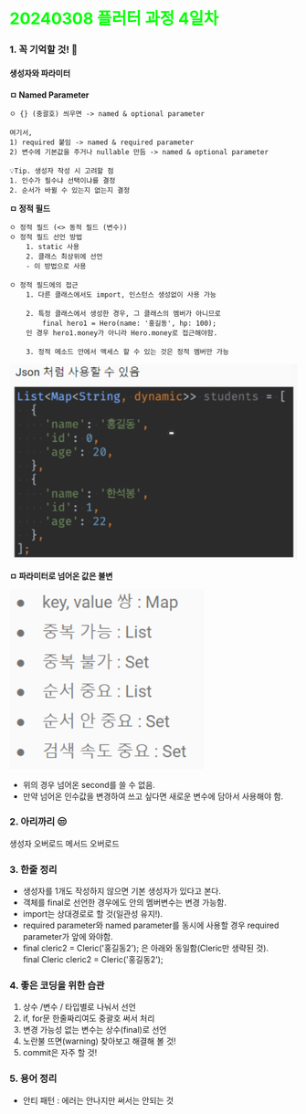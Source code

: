 # <span style="color:lime">20240308 플러터 과정 4일차</span>   

### 1. 꼭 기억할 것! 🏅
#### 생성자와 파라미터
**ㅁ Named Parameter**

    ㅇ {} (중괄호) 씌우면 -> named & optional parameter

    여기서,  
    1) required 붙임 -> named & required parameter 
    2) 변수에 기본값을 주거나 nullable 만듬 -> named & optional parameter

    💡Tip. 생성자 작성 시 고려할 점
    1. 인수가 필수냐 선택이냐를 결정
    2. 순서가 바뀔 수 있는지 없는지 결정

     
**ㅁ 정적 필드**

    ㅇ 정적 필드 (<> 동적 필드 (변수))
    ㅇ 정적 필드 선언 방법
        1. static 사용
        2. 클래스 최상위에 선언
        - 이 방법으로 사용

    ㅇ 정적 필드에의 접근
        1. 다른 클래스에서도 import, 인스턴스 생성없이 사용 가능

        2. 특정 클래스에서 생성한 경우, 그 클래스의 멤버가 아니므로 
            final hero1 = Hero(name: '홍길동', hp: 100); 
        인 경우 hero1.money가 아니라 Hero.money로 접근해야함.

        3. 정적 메소드 안에서 액세스 할 수 있는 것은 정적 멤버만 가능
![alt text](image.png)

**ㅁ 파라미터로 넘어온 값은 불변**


![alt text](image-1.png)

* 위의 경우 넘어온 second를 쓸 수 없음.
* 만약 넘어온 인수값을 변경하여 쓰고 싶다면 새로운 변수에 담아서 사용해야 함.

### 2. 아리까리 😒
생성자 오버로드
메서드 오버로드

### 3. 한줄 정리
- 생성자를 1개도 작성하지 않으면 기본 생성자가 있다고 본다.
- 객체를 final로 선언한 경우에도 안의 멤버변수는 변경 가능함.
- import는 상대경로로 할 것(일관성 유지!).
- required parameter와 named parameter를 동시에 사용할 경우 required parameter가 앞에 와야함.
- final cleric2 = Cleric('홍길동2'); 은 아래와 동일함(Cleric만 생략된 것). <br>
  final Cleric cleric2 = Cleric('홍길동2');

### 4. 좋은 코딩을 위한 습관
1) 상수 /변수 / 타입별로 나눠서 선언
2) if, for문 한줄짜리여도 중괄호 써서 처리
3) 변경 가능성 없는 변수는 상수(final)로 선언
4) 노란불 뜨면(warning) 찾아보고 해결해 볼 것!
5) commit은 자주 할 것!

### 5. 용어 정리
- 안티 패턴 : 에러는 안나지만 써서는 안되는 것

 